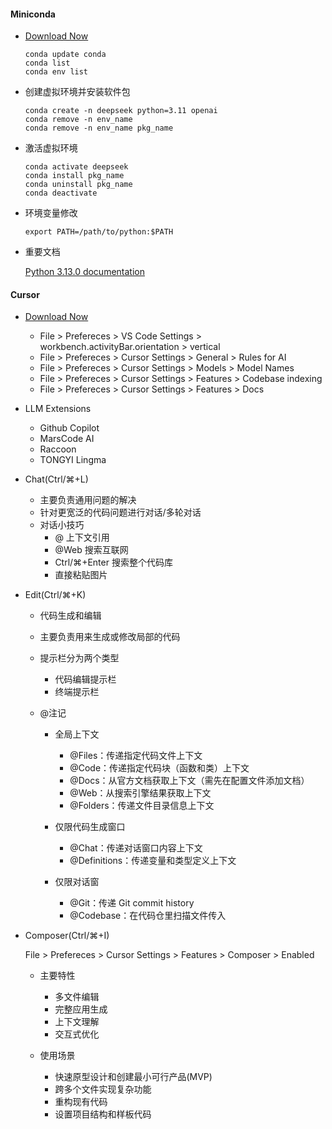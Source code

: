 #### Miniconda
* [Download Now](https://www.anaconda.com/download/success)

  ```
  conda update conda
  conda list
  conda env list
  ```
  
* 创建虚拟环境并安装软件包
  ```
  conda create -n deepseek python=3.11 openai
  conda remove -n env_name
  conda remove -n env_name pkg_name
  ```

* 激活虚拟环境

  ```
  conda activate deepseek
  conda install pkg_name
  conda uninstall pkg_name
  conda deactivate
  ```

* 环境变量修改

  `export PATH=/path/to/python:$PATH`

* 重要文档

  [Python 3.13.0 documentation](https://docs.python.org/3.13/index.html)

#### Cursor

* [Download Now](https://www.cursor.com/)
  
  * File > Prefereces > VS Code Settings > workbench.activityBar.orientation > vertical
  * File > Prefereces > Cursor Settings > General > Rules for AI
  * File > Prefereces > Cursor Settings > Models > Model Names
  * File > Prefereces > Cursor Settings > Features > Codebase indexing
  * File > Prefereces > Cursor Settings > Features > Docs

* LLM Extensions

    * Github Copilot
    * MarsCode AI
    * Raccoon
    * TONGYI Lingma

* Chat(Ctrl/⌘+L)

  * 主要负责通用问题的解决
  * 针对更宽泛的代码问题进行对话/多轮对话
  * 对话小技巧
    * @ 上下文引用
    * @Web 搜索互联网
    * Ctrl/⌘+Enter 搜索整个代码库
    * 直接粘贴图片

* Edit(Ctrl/⌘+K)

  * 代码生成和编辑
  * 主要负责用来生成或修改局部的代码
  * 提示栏分为两个类型
      * 代码编辑提示栏
      * 终端提示栏
  * @注记
    
    * 全局上下文
      * @Files：传递指定代码文件上下文
      * @Code：传递指定代码块（函数和类）上下文
      * @Docs：从官方文档获取上下文（需先在配置文件添加文档）
      * @Web：从搜索引擎结果获取上下文
      * @Folders：传递文件目录信息上下文
    
    * 仅限代码生成窗口
      * @Chat：传递对话窗口内容上下文
      * @Definitions：传递变量和类型定义上下文
    
    * 仅限对话窗
      * @Git：传递 Git commit history
      * @Codebase：在代码仓里扫描文件传入

* Composer(Ctrl/⌘+I) 

  File > Prefereces > Cursor Settings > Features > Composer > Enabled

  * 主要特性
    * 多文件编辑
    * 完整应用生成
    * 上下文理解
    * 交互式优化

  * 使用场景
    * 快速原型设计和创建最小可行产品(MVP)
    * 跨多个文件实现复杂功能
    * 重构现有代码
    * 设置项目结构和样板代码
